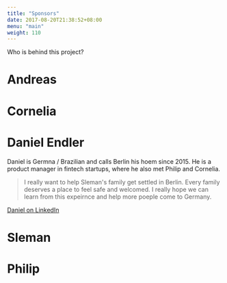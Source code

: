 ```yaml
---
title: "Sponsors"
date: 2017-08-20T21:38:52+08:00
menu: "main"
weight: 110
---
```


Who is behind this project?

# Andreas

# Cornelia

# Daniel Endler
Daniel is Germna / Brazilian and calls Berlin his hoem since 2015. He is a product manager in fintech startups, where he also met Philip and Cornelia.

> I really want to help Sleman's family get settled in Berlin. Every family deserves a place to feel safe and welcomed. I really hope we can learn from this expeirnce and help more poeple come to Germany.

[Daniel on LinkedIn](https://www.linkedin.com/in/endler/)

# Sleman

# Philip